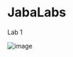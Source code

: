 # JabaLabs
Lab 1


![image](https://user-images.githubusercontent.com/76066480/155018886-b03a1692-8673-43af-9352-63945385c308.png)


